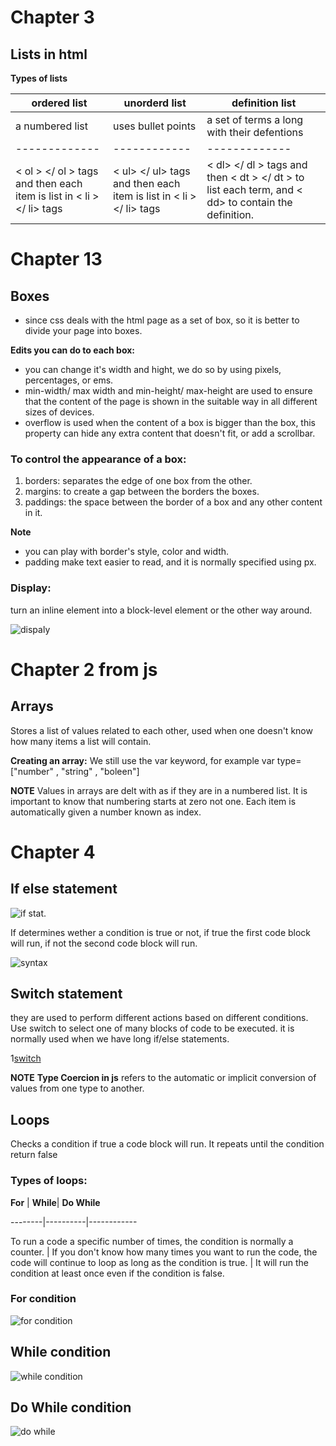 # **Chapter 3**
## **Lists in html**

**Types of lists** 

ordered list | unorderd list | definition list 
-------------|---------------|----------------
a numbered list | uses bullet points | a set of terms a long with their defentions 
-------------|------------|-------------
< ol > </ ol > tags and then each item is list in < li > </ li> tags| < ul> </ ul> tags and then each item is list in < li > </ li> tags| < dl> </ dl > tags and then < dt > </ dt > to list each term, and < dd> </dd> to contain the definition. 


# **Chapter 13**
## **Boxes** 
- since css deals with the html page as a set of box, so it is better to divide your page into boxes. 

**Edits you can do to each box:** 

* you can change it's width and hight, we do so by using pixels, percentages, or
ems.
* min-width/ max width and min-height/ max-height are used to ensure that the content of the page is shown in the suitable way in all different sizes of devices. 
* overflow is used when the content of a box is bigger than the box, this property can hide any extra content that doesn't fit, or add a scrollbar.

### To control the appearance of a box: 
1. borders: separates the edge of one box from the other.
2. margins: to create a gap between the borders the boxes.
3. paddings: the space between the border of a box and any other content in it.

**Note** 
* you can play with border's style, color and width. 
* padding make text easier to read, and it is normally specified using px.

### **Display:**
turn an inline element into a block-level element or the other way around.

![dispaly](https://bloc-global-assets.s3.amazonaws.com/images-design/jottly/css/css-display.png)

# **Chapter 2 from js**
## **Arrays**
Stores a list of values related to each other, used when one doesn't know how many items a list will contain. 

**Creating an array:** 
We still use the var keyword, for example 
var type= ["number" , "string" , "boleen"]

**NOTE**
Values in arrays are delt with as if they are in a numbered list. 
It is important to know that numbering starts at zero not one.
Each item is automatically given a number known as index. 

# **Chapter 4**
## **If else statement**

![if stat.](https://cdn.javascripttutorial.net/wp-content/uploads/2016/08/JavaScript-if-else-statment.png)
 
If determines wether a condition is true or not, if true the first code block will run, if not the second code block will run.

![syntax](https://cdn.programiz.com/sites/tutorial2program/files/js-if-else-statement.png)

## **Switch statement**

they are used to perform different actions based on different conditions. Use switch to select one of many blocks of code to be executed. it is normally used when we have long if/else statements. 

1[switch](https://slideplayer.com/slide/6322656/21/images/2/The+JavaScript+Switch+Statement.jpg)

**NOTE**
**Type Coercion in js** refers to the automatic or implicit conversion of values from one type to another. 

## **Loops**

Checks a condition if true a code block will run. It repeats until the condition return false 



### **Types of loops:** 

**For** | **While**| **Do While** 

--------|----------|------------

To run a code a specific number of times, the condition is normally a counter. | If you don't know how many times you want to run the code, the code will continue to loop as long as the condition is true. | It will run the condition at least once even if the condition is false. 

### **For condition** 

![for condition](https://data-flair.training/blogs/wp-content/uploads/sites/2/2019/07/for-Statement.png)



## **While condition**

![while condition](https://www.tutorialspoint.com/javascript/images/while_loop.jpg)



## **Do While condition** 

![do while](https://media.geeksforgeeks.org/wp-content/uploads/20191118154342/do-while-Loop-GeeksforGeeks2.jpg)






